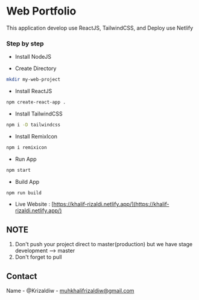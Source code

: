 # Web Portfolio

This application develop use ReactJS, TailwindCSS, and Deploy use Netlify

### Step by step

* Install NodeJS

* Create Directory

```bash
mkdir my-web-project
```

* Install ReactJS

```bash
npm create-react-app .
```

* Install TailwindCSS

```bash
npm i -D tailwindcss
```

* Install RemixIcon

```bash
npm i remixicon
```

* Run App

```bash
npm start
```

* Build App

```bash
npm run build
```

* Live Website : [https://khalif-rizaldi.netlify.app/](https://khalif-rizaldi.netlify.app/)


## NOTE

1. Don't push your project direct to master(production) but we have stage development --> master
2. Don't forget to pull

## Contact

Name - @Krizaldiw - <muhkhalifrizaldiw@gmail.com> 